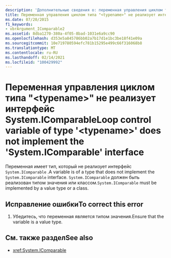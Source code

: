 ```yaml
---
description: 'Дополнительные сведения о: переменная управления циклом типа " <typename> " не реализует интерфейс "System. IComparable"'
title: Переменная управления циклом типа "<typename>" не реализует интерфейс System.IComparable
ms.date: 07/20/2015
f1_keywords:
- vbrArgument_IComparable2
ms.assetid: 8dba1270-380a-4f05-8bad-1031e6a9cc90
ms.openlocfilehash: d353e5a845786bb02a7b17d1e1bc3be18f41e09a
ms.sourcegitcommit: 10e719780594efc781b15295e499c66f316068b8
ms.translationtype: MT
ms.contentlocale: ru-RU
ms.lasthandoff: 02/14/2021
ms.locfileid: "100429992"
---
```

# <a name="loop-control-variable-of-type-typename-does-not-implement-the-systemicomparable-interface"></a><span data-ttu-id="d6756-103">Переменная управления циклом типа "\<typename>" не реализует интерфейс System.IComparable</span><span class="sxs-lookup"><span data-stu-id="d6756-103">Loop control variable of type '\<typename>' does not implement the 'System.IComparable' interface</span></span>

<span data-ttu-id="d6756-104">Переменная имеет тип, который не реализует интерфейс `System.IComparable` .</span><span class="sxs-lookup"><span data-stu-id="d6756-104">A variable is of a type that does not implement the `System.IComparable` interface.</span></span> <span data-ttu-id="d6756-105">`System.IComparable` должен быть реализован типом значения или классом.</span><span class="sxs-lookup"><span data-stu-id="d6756-105">`System.IComparable` must be implemented by a value type or a class.</span></span>  
  
## <a name="to-correct-this-error"></a><span data-ttu-id="d6756-106">Исправление ошибки</span><span class="sxs-lookup"><span data-stu-id="d6756-106">To correct this error</span></span>  
  
1. <span data-ttu-id="d6756-107">Убедитесь, что переменная является типом значения.</span><span class="sxs-lookup"><span data-stu-id="d6756-107">Ensure that the variable is a value type.</span></span>  
  
## <a name="see-also"></a><span data-ttu-id="d6756-108">См. также раздел</span><span class="sxs-lookup"><span data-stu-id="d6756-108">See also</span></span>

- <xref:System.IComparable>
